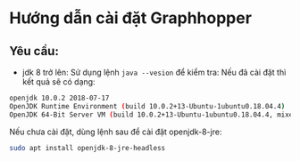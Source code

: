 # Hướng dẫn cài đặt Graphhopper
## Yêu cầu:
- jdk 8 trở lên:
Sử dụng lệnh `java --vesion` để kiểm tra:
Nếu đã cài đặt thì kết quả sẽ có dạng:
```bash
openjdk 10.0.2 2018-07-17
OpenJDK Runtime Environment (build 10.0.2+13-Ubuntu-1ubuntu0.18.04.4)
OpenJDK 64-Bit Server VM (build 10.0.2+13-Ubuntu-1ubuntu0.18.04.4, mixed mode)
````
Nếu chưa cài đặt, dùng lệnh sau để cài đặt openjdk-8-jre:
```bash
sudo apt install openjdk-8-jre-headless
```
